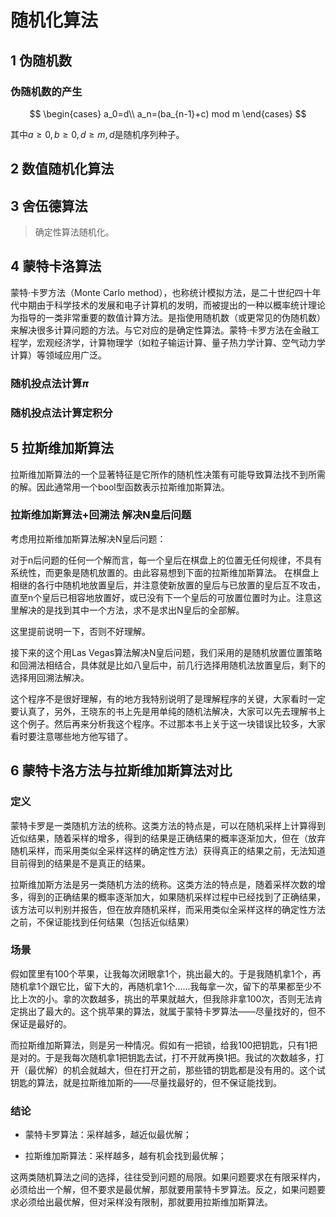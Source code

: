 # 随机化算法

## 1 伪随机数

### 伪随机数的产生

$$
\begin{cases}
    a_0=d\\
    a_n=(ba_{n-1}+c) mod m
\end{cases}
$$

其中$a\geq 0,b\geq0,d\geq m,d$是随机序列种子。

## 2 数值随机化算法



## 3 舍伍德算法

> 确定性算法随机化。


## 4 蒙特卡洛算法
蒙特·卡罗方法（Monte Carlo method），也称统计模拟方法，是二十世纪四十年代中期由于科学技术的发展和电子计算机的发明，而被提出的一种以概率统计理论为指导的一类非常重要的数值计算方法。是指使用随机数（或更常见的伪随机数）来解决很多计算问题的方法。与它对应的是确定性算法。蒙特·卡罗方法在金融工程学，宏观经济学，计算物理学（如粒子输运计算、量子热力学计算、空气动力学计算）等领域应用广泛。



### 随机投点法计算$\pi$

### 随机投点法计算定积分

## 5 拉斯维加斯算法

拉斯维加斯算法的一个显著特征是它所作的随机性决策有可能导致算法找不到所需的解。因此通常用一个bool型函数表示拉斯维加斯算法。

### 拉斯维加斯算法+回溯法 解决N皇后问题

考虑用拉斯维加斯算法解决N皇后问题：

对于n后问题的任何一个解而言，每一个皇后在棋盘上的位置无任何规律，不具有系统性，而更象是随机放置的。由此容易想到下面的拉斯维加斯算法。
在棋盘上相继的各行中随机地放置皇后，并注意使新放置的皇后与已放置的皇后互不攻击，直至n个皇后已相容地放置好，或已没有下一个皇后的可放置位置时为止。注意这里解决的是找到其中一个方法，求不是求出N皇后的全部解。

这里提前说明一下，否则不好理解。

接下来的这个用Las Vegas算法解决N皇后问题，我们采用的是随机放置位置策略和回溯法相结合，具体就是比如八皇后中，前几行选择用随机法放置皇后，剩下的选择用回溯法解决。

这个程序不是很好理解，有的地方我特别说明了是理解程序的关键，大家看时一定要认真了，另外，王晓东的书上先是用单纯的随机法解决，大家可以先去理解书上这个例子。然后再来分析我这个程序。不过那本书上关于这一块错误比较多，大家看时要注意哪些地方他写错了。


## 6 蒙特卡洛方法与拉斯维加斯算法对比

### 定义 
蒙特卡罗是一类随机方法的统称。这类方法的特点是，可以在随机采样上计算得到近似结果，随着采样的增多，得到的结果是正确结果的概率逐渐加大，但在（放弃随机采样，而采用类似全采样这样的确定性方法）获得真正的结果之前，无法知道目前得到的结果是不是真正的结果。​


拉斯维加斯方法是另一类随机方法的统称。这类方法的特点是，随着采样次数的增多，得到的正确结果的概率逐渐加大，如果随机采样过程中已经找到了正确结果，该方法可以判别并报告，但在放弃随机采样，而采用类似全采样这样的确定性方法之前，不保证能找到任何结果（包括近似结果）​

### 场景

假如筐里有100个苹果，让我每次闭眼拿1个，挑出最大的。于是我随机拿1个，再随机拿1个跟它比，留下大的，再随机拿1个……我每拿一次，留下的苹果都至少不比上次的小。拿的次数越多，挑出的苹果就越大，但我除非拿100次，否则无法肯定挑出了最大的。这个挑苹果的算法，就属于蒙特卡罗算法——尽量找好的，但不保证是最好的。

而拉斯维加斯算法，则是另一种情况。假如有一把锁，给我100把钥匙，只有1把是对的。于是我每次随机拿1把钥匙去试，打不开就再换1把。我试的次数越多，打开（最优解）的机会就越大，但在打开之前，那些错的钥匙都是没有用的。这个试钥匙的算法，就是拉斯维加斯的——尽量找最好的，但不保证能找到。​

### 结论

* 蒙特卡罗算法：采样越多，越近似最优解；

* 拉斯维加斯算法：采样越多，越有机会找到最优解；​

这两类随机算法之间的选择，往往受到问题的局限。如果问题要求在有限采样内，必须给出一个解，但不要求是最优解，那就要用蒙特卡罗算法。反之，如果问题要求必须给出最优解，但对采样没有限制，那就要用拉斯维加斯算法。​

